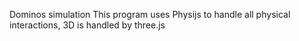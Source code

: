 Dominos simulation
This program uses Physijs to handle all physical interactions, 3D is handled by three.js